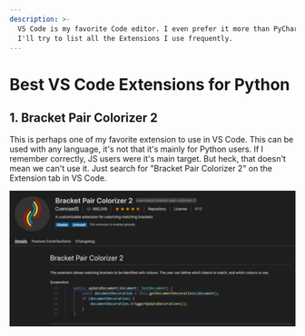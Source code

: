 ```yaml
---
description: >-
  VS Code is my favorite Code editor. I even prefer it more than PyCharm. Here
  I'll try to list all the Extensions I use frequently.
---
```


# Best VS Code Extensions for Python

## 1. Bracket Pair Colorizer 2

This is perhaps one of my favorite extension to use in VS Code. This can be used with any language, it's not that it's mainly for Python users. If I remember correctly, JS users were it's main target. But heck, that doesn't mean we can't use it. Just search for "Bracket Pair Colorizer 2" on the Extension tab in VS Code.

![Bracket Pair Colorizer 2 Extension](../../.gitbook/assets/screenshot-2020-05-09-at-8.36.21-pm.png)

